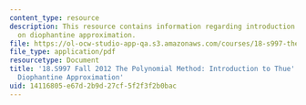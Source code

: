 ```yaml
---
content_type: resource
description: This resource contains information regarding introduction to thue's theorem
  on diophantine approximation.
file: https://ol-ocw-studio-app-qa.s3.amazonaws.com/courses/18-s997-the-polynomial-method-fall-2012/14116805e67d2b9d27cf5f2f3f2b0bac_MIT18_S997F12_lec25.pdf
file_type: application/pdf
resourcetype: Document
title: '18.S997 Fall 2012 The Polynomial Method: Introduction to Thue''s Theorem on
  Diophantine Approximation'
uid: 14116805-e67d-2b9d-27cf-5f2f3f2b0bac
---
```

